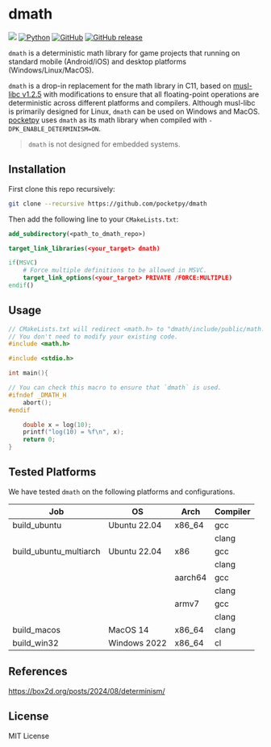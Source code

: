 # dmath

<p>
<!-- Build -->
<a title="Build" href="https://github.com/pocketpy/dmath/actions/workflows" >
<img src="https://github.com/pocketpy/dmath/actions/workflows/main.yml/badge.svg" /></a>
<!-- C11 -->
<a href="https://en.wikipedia.org/wiki/C11_(C_standard_revision)">
<img alt="Python" src="https://img.shields.io/badge/C-11-blue.svg"></a>
<!-- License -->
<a href="https://github.com/pocketpy/dmath/blob/main/LICENSE">
<img alt="GitHub" src="https://img.shields.io/github/license/pocketpy/dmath.svg?color=blue"></a>
<!-- Github Release -->
<a href="https://github.com/pocketpy/dmath/releases">
<img alt="GitHub release" src="https://img.shields.io/github/release/pocketpy/dmath.svg"></a>
</p>

`dmath` is a deterministic math library for game projects that running on standard mobile (Android/iOS) and desktop platforms (Windows/Linux/MacOS).

`dmath` is a drop-in replacement for the math library in C11, based on [musl-libc v1.2.5](https://musl.libc.org/) with modifications to ensure that all floating-point operations are deterministic across different platforms and compilers. Although musl-libc is primarily designed for Linux, `dmath` can be used on Windows and MacOS.
[pocketpy](https://github.com/pocketpy/dmath) uses `dmath` as its math library when compiled with `-DPK_ENABLE_DETERMINISM=ON`.

> `dmath` is not designed for embedded systems.

## Installation

First clone this repo recursively:

```bash
git clone --recursive https://github.com/pocketpy/dmath
```

Then add the following line to your `CMakeLists.txt`:

```cmake
add_subdirectory(<path_to_dmath_repo>)

target_link_libraries(<your_target> dmath)

if(MSVC)
    # Force multiple definitions to be allowed in MSVC.
    target_link_options(<your_target> PRIVATE /FORCE:MULTIPLE)
endif()
```

## Usage

```c
// CMakeLists.txt will redirect <math.h> to "dmath/include/public/math.h".
// You don't need to modify your existing code.
#include <math.h>

#include <stdio.h>

int main(){

// You can check this macro to ensure that `dmath` is used.
#ifndef _DMATH_H
    abort();
#endif

    double x = log(10);
    printf("log(10) = %f\n", x);
    return 0;
}
```

## Tested Platforms

We have tested `dmath` on the following platforms and configurations.

| Job                    | OS           | Arch    | Compiler |
| ---------------------- | ------------ | ------- | -------- |
| build_ubuntu           | Ubuntu 22.04 | x86_64  | gcc      |
|                        |              |         | clang    |
| build_ubuntu_multiarch | Ubuntu 22.04 | x86     | gcc      |
|                        |              |         | clang    |
|                        |              | aarch64 | gcc      |
|                        |              |         | clang    |
|                        |              | armv7   | gcc      |
|                        |              |         | clang    |
| build_macos            | MacOS 14     | x86_64  | clang    |
| build_win32            | Windows 2022 | x86_64  | cl       |

## References

https://box2d.org/posts/2024/08/determinism/

## License

MIT License